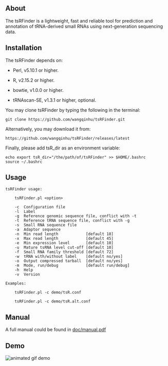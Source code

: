 About
-----
The tsRFinder is a lightweight, fast and reliable tool for prediction and annotation of tRNA-derived small RNAs using next-generation sequencing data.


Installation
------------

The tsRFinder depends on:

-   Perl, v5.10.1 or higher.

-   R, v2.15.2 or higher.

-   bowtie, v1.0.0 or higher.

-   tRNAscan-SE, v1.3.1 or higher, optional.

You may clone tsRFinder by typing the following in the terminal:

    git clone https://github.com/wangqinhu/tsRFinder.git

Alternatively, you may download it from:

    https://github.com/wangqinhu/tsRFinder/releases/latest

Finally, please add tsR_dir as an environment variable:

    echo export tsR_dir="/the/path/of/tsRFinder" >> $HOME/.bashrc
    source ~/.bashrc


Usage
-----

```
tsRFinder usage:

    tsRFinder.pl <option>

    -c  Configuration file
    -l  Label
    -g  Reference genomic sequence file, conflict with -t
    -t  Reference tRNA sequence file, conflict with -g
    -s  Small RNA sequence file
    -a  Adaptor sequence
    -n  Min read length            [default 18]
    -x  Max read length            [default 45]
    -e  Min expression level       [default 10]
    -u  Mature tsRNA level cut-off [default 10]
    -f  Small RNA family threshold [default 72]
    -w  tRNA with/without label    [default no/yes]
    -o  Output compressed tarball  [default no/yes]
    -m  Mode, run/debug            [default run/debug]
    -h  Help
    -v  Version

Examples:

    tsRFinder.pl -c demo/tsR.conf

    tsRFinder.pl -c demo/tsR.alt.conf
```


Manual
------
A full manual could be found in [doc/manual.pdf][1]


Demo
----
![animated gif demo][2]

[1]: https://raw.githubusercontent.com/wangqinhu/tsRFinder/master/doc/manual.pdf
[2]: https://raw.githubusercontent.com/wangqinhu/tsRFinder/master/doc/demo.gif
